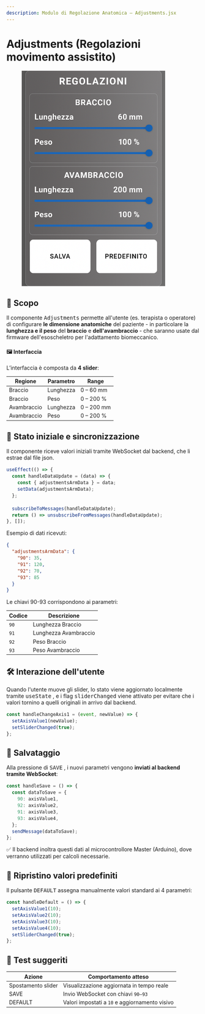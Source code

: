 ```yaml
---
description: Modulo di Regolazione Anatomica – Adjustments.jsx
---
```


# Adjustments (Regolazioni movimento assistito)

<figure><img src="../../../.gitbook/assets/ChatGPT Image 24 giu 2025, 17_17_33.png" alt="" width="375"><figcaption></figcaption></figure>

## 🎯 Scopo

Il componente <kbd>Adjustments</kbd> permette all'utente (es. terapista o operatore) di configurare **le dimensione anatomiche** del paziente - in particolare la **lunghezza e il peso** del **braccio** e **dell'avambraccio** - che saranno usate dal firmware dell'esoscheletro per l'adattamento biomeccanico.

#### 🖼️ Interfaccia

L’interfaccia è composta da **4 slider**:

| Regione     | Parametro | Range      |
| ----------- | --------- | ---------- |
| Braccio     | Lunghezza | 0 – 60 mm  |
| Braccio     | Peso      | 0 – 200 %  |
| Avambraccio | Lunghezza | 0 – 200 mm |
| Avambraccio | Peso      | 0 – 200 %  |

## 🔄 Stato iniziale e sincronizzazione

Il componente riceve valori iniziali tramite WebSocket dal backend, che li estrae dal file json.

```jsx
useEffect(() => {
  const handleDataUpdate = (data) => {
    const { adjustmentsArmData } = data;
    setData(adjustmentsArmData);
  };

  subscribeToMessages(handleDataUpdate);
  return () => unsubscribeFromMessages(handleDataUpdate);
}, []);
```

Esempio di dati ricevuti:

```json
{
  "adjustmentsArmData": {
    "90": 35,
    "91": 120,
    "92": 70,
    "93": 85
  }
}
```

Le chiavi 90-93 corrispondono ai parametri:

| Codice | Descrizione           |
| ------ | --------------------- |
| `90`   | Lunghezza Braccio     |
| `91`   | Lunghezza Avambraccio |
| `92`   | Peso Braccio          |
| `93`   | Peso Avambraccio      |

## 🛠️ Interazione dell'utente

Quando l'utente muove gli slider, lo stato viene aggiornato localmente tramite <kbd>useState</kbd> , e i flag <kbd>sliderChanged</kbd> viene attivato per evitare che i valori tornino a quelli originali in arrivo dal backend.

```jsx
const handleChangeAxis1 = (event, newValue) => {
  setAxisValue1(newValue);
  setSliderChanged(true);
};
```

## 💾 Salvataggio

Alla pressione di <kbd>SAVE</kbd> , i nuovi parametri vengono **inviati al backend tramite WebSocket**:

```jsx
const handleSave = () => {
  const dataToSave = {
    90: axisValue1,
    92: axisValue2,
    91: axisValue3,
    93: axisValue4,
  };
  sendMessage(dataToSave);
};
```

✅ Il backend inoltra questi dati al microcontrollore Master (Arduino), dove verranno utilizzati per calcoli  necessarie.

## 🔁 Ripristino valori predefiniti

Il pulsante <kbd>DEFAULT</kbd> assegna manualmente valori standard ai 4 parametri:

```jsx
const handleDefault = () => {
  setAxisValue1(10);
  setAxisValue2(10);
  setAxisValue3(10);
  setAxisValue4(10);
  setSliderChanged(true);
};
```

## 🧪 Test suggeriti

| Azione             | Comportamento atteso                           |
| ------------------ | ---------------------------------------------- |
| Spostamento slider | Visualizzazione aggiornata in tempo reale      |
| SAVE               | Invio WebSocket con chiavi `90–93`             |
| DEFAULT            | Valori impostati a `10` e aggiornamento visivo |

